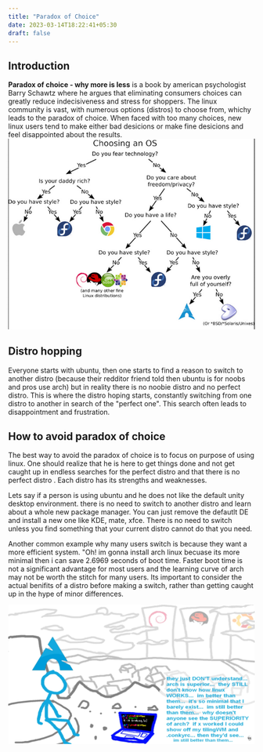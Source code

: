 ```yaml
---
title: "Paradox of Choice"
date: 2023-03-14T18:22:41+05:30
draft: false
---
```


## Introduction
**Paradox of choice - why more is less** is a  book by american psychologist Barry Schawtz where he argues that eliminating consumers choices can greatly reduce indecisiveness
          and stress for shoppers. The linux community is vast, with numerous options (distros) to choose from, whichy leads to the paradox of choice. When faced with too many 
          choices, new linux users tend to make either bad desicions or make fine desicions and feel disappointed about the
          results.
![choosing distro](choosing.png)

## Distro hopping
Everyone starts with ubuntu, then one starts to find a reason to switch to another distro (because their redditor friend told then ubuntu is for noobs and pros use arch)
          but in reality there is no noobie distro and no perfect distro. This is where the distro hoping starts, constantly switching from one distro to another in search of 
          the "perfect one". This search often leads to disappointment and frustration.

## How to avoid paradox of choice
The best way to avoid the paradox of choice is to focus on purpose of using linux. One should realize that he is here to get things done and not get caught up in endless
          searches for the perfect distro and that there is no perfect distro . Each distro has its strengths and weaknesses.


 Lets say if a person is using ubuntu and he does not like the default unity desktop environment. there is no need to switch to another distro and learn about a
          whole new package manager. You can just remove the defautlt DE and install a new one like KDE, mate, xfce. There is no need to switch unless you find something 
          that your current distro cannot do that you need. 


 Another common example why many users switch is because they want a more efficient system. "Oh! im gonna install arch linux becuase its more minimal then i can
          save 2.6969 seconds of boot time. Faster boot time is not a significant advantage for most users and the learning curve of arch may not be worth the stitch for 
          many users. Its important to consider the actual benifits of a distro before making a switch, rather than getting caught up in the hype of minor differences.

![average arch user](archuser.png)

